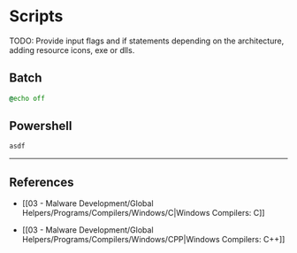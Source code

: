 # Scripts

TODO: Provide input flags and if statements depending on the architecture, adding resource icons, exe or dlls.

## Batch

```bat
@echo off
```

## Powershell

```powershell
asdf
```

---
## References

- [[03 - Malware Development/Global Helpers/Programs/Compilers/Windows/C|Windows Compilers: C]]

- [[03 - Malware Development/Global Helpers/Programs/Compilers/Windows/CPP|Windows Compilers: C++]]